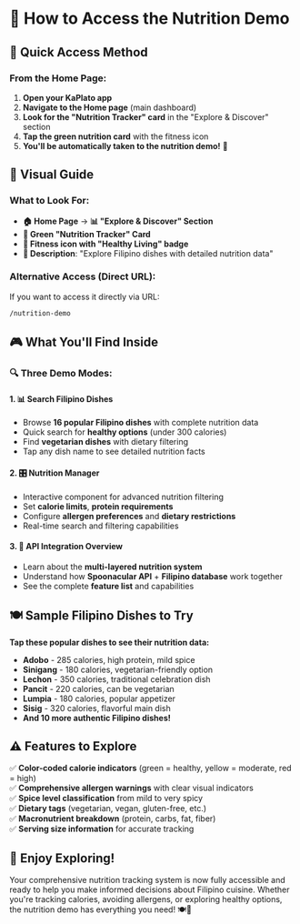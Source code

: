 # 🎯 How to Access the Nutrition Demo

## 🚀 **Quick Access Method**

### **From the Home Page:**
1. **Open your KaPlato app**
2. **Navigate to the Home page** (main dashboard)
3. **Look for the "Nutrition Tracker" card** in the "Explore & Discover" section
4. **Tap the green nutrition card** with the fitness icon
5. **You'll be automatically taken to the nutrition demo!** 🎉

## 📱 **Visual Guide**

### **What to Look For:**
- **🏠 Home Page** → **📊 "Explore & Discover" Section**
- **🍎 Green "Nutrition Tracker" Card**
- **💪 Fitness icon with "Healthy Living" badge**
- **📝 Description**: "Explore Filipino dishes with detailed nutrition data"

### **Alternative Access (Direct URL):**
If you want to access it directly via URL:
```
/nutrition-demo
```

## 🎮 **What You'll Find Inside**

### **🔍 Three Demo Modes:**

#### **1. 📊 Search Filipino Dishes**
- Browse **16 popular Filipino dishes** with complete nutrition data
- Quick search for **healthy options** (under 300 calories)
- Find **vegetarian dishes** with dietary filtering
- Tap any dish name to see detailed nutrition facts

#### **2. 🎛️ Nutrition Manager**
- Interactive component for advanced nutrition filtering
- Set **calorie limits**, **protein requirements**
- Configure **allergen preferences** and **dietary restrictions**
- Real-time search and filtering capabilities

#### **3. 🔌 API Integration Overview**
- Learn about the **multi-layered nutrition system**
- Understand how **Spoonacular API** + **Filipino database** work together
- See the complete **feature list** and capabilities

## 🍽️ **Sample Filipino Dishes to Try**

**Tap these popular dishes to see their nutrition data:**
- **Adobo** - 285 calories, high protein, mild spice
- **Sinigang** - 180 calories, vegetarian-friendly option
- **Lechon** - 350 calories, traditional celebration dish
- **Pancit** - 220 calories, can be vegetarian
- **Lumpia** - 180 calories, popular appetizer
- **Sisig** - 320 calories, flavorful main dish
- **And 10 more authentic Filipino dishes!**

## ⚠️ **Features to Explore**

✅ **Color-coded calorie indicators** (green = healthy, yellow = moderate, red = high)  
✅ **Comprehensive allergen warnings** with clear visual indicators  
✅ **Spice level classification** from mild to very spicy  
✅ **Dietary tags** (vegetarian, vegan, gluten-free, etc.)  
✅ **Macronutrient breakdown** (protein, carbs, fat, fiber)  
✅ **Serving size information** for accurate tracking  

## 🎉 **Enjoy Exploring!**

Your comprehensive nutrition tracking system is now fully accessible and ready to help you make informed decisions about Filipino cuisine. Whether you're tracking calories, avoiding allergens, or exploring healthy options, the nutrition demo has everything you need! 🍽️💚
